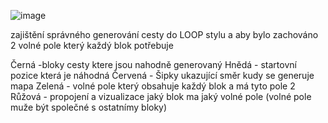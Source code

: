 ![image](https://github.com/Nasshor01/3D-loop-hero/assets/141824772/aa15ab2f-29c3-433d-9713-f777958a7cf9)

zajištění správného generování cesty do LOOP stylu a aby bylo zachováno 2 volné pole který každý blok potřebuje

Černá -bloky cesty ktere jsou nahodně generovaný
Hnědá - startovní pozice která je náhodná
Červená - Šipky ukazující směr kudy se generuje mapa 
Zelená - volné pole který obsahuje každý blok a má tyto pole 2
Růžová - propojení a vizualizace jaký blok ma jaký volné pole (volné pole muže být společné s ostatnímy bloky)

